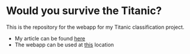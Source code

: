 # Would you survive the Titanic?

This is the repository for the webapp for my Titanic classification project.

- My article can be found [here](https://tomkral.nl/projects/Titanic/titanic.html)
- The webapp can be used at [this](https://share.streamlit.io/thjkral/titanic_webapp/webapp.py) location